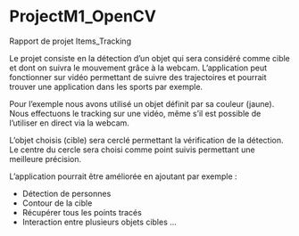 # ProjectM1_OpenCV

Rapport de projet Items_Tracking

Le projet consiste en la détection d’un objet qui sera considéré comme cible et dont on suivra le mouvement grâce à la webcam. L’application peut fonctionner sur vidéo permettant de suivre des trajectoires et pourrait trouver une application dans les sports par exemple. 

Pour l’exemple nous avons utilisé un objet définit par sa couleur (jaune). Nous effectuons le tracking sur une vidéo, même s’il est possible de l’utiliser en direct via la webcam.

L’objet choisis (cible) sera cerclé permettant la vérification de la détection. Le centre du cercle sera choisi comme point suivis permettant une meilleure précision. 

L’application pourrait être améliorée en ajoutant par exemple :
-    Détection de personnes
-    Contour de la cible
-    Récupérer tous les points tracés
-    Interaction entre plusieurs objets cibles ...
